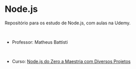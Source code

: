 # Node.js

Repositório para os estudo de Node.js, com aulas na Udemy.

<br>

* Professor: Matheus Battisti

<br>

* Curso: [Node.js do Zero a Maestria com Diversos Projetos](https://www.udemy.com/course/nodejs-do-zero-a-maestria-com-diversos-projetos/)
